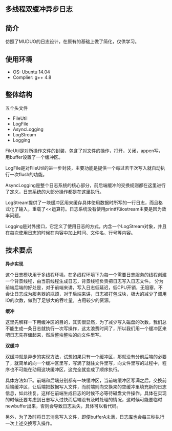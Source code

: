 **多线程双缓冲异步日志**
--
**简介**
--
仿照了MUDUO的日志设计，在原有的基础上做了简化，仅供学习。

**使用环境**
--

 - OS: Ubuntu 14.04
 - Complier: g++ 4.8
 
**整体结构**
--
五个头文件
 - FileUtil
 - LogFile
 - AsyncLogging
 - LogStream
 - Logging
 
FileUtil是对所操作文件的封装，包含了对文件的操作，打开，关闭，appen写，用buffer设置了一个缓冲区。

LogFile是对FileUtil的进一步封装，主要功能是提供一个每过若干次写入就自动执行一次flush的功能。

AsyncLogging是整个日志系统的核心部分，前后端缓冲的交换规则都在这里进行了定义，日志系统的大部分操作都是在这里执行。

LogStream提供了一块缓冲区用来缓存具体使用数据时所写的一行日志，而且格式化了输入，重载了<<运算符。日志系统没有使用printf和iostream主要是因为效率问题。

Logging是对外接口，它定义了使用日志的方式，内含一个LogStream对象，并且在每次使用日志的时候在内容中加上时间、文件名、行号等内容。


**技术要点**
---

 **异步实现**

这个日志模块用于多线程环境，在多线程环境下为每一个需要日志服务的线程创建一个背景线程，由当前线程生成日志，背景线程负责把日志写入日志文件。 分为前端后端的好处是，对于前端来讲，写入日志低延迟，低CPU开销，无阻塞，不会让日志成为服务器的瓶颈，对于后端来讲，日志被打包成块，极大的减少了调用IO的次数，做到了足够大的吞吐量，占用较少的资源。

**缓冲**

这里先解释一下用缓冲区的目的，其实很显然，为了减少写入磁盘的次数，我们总不能生成一条日志就执行一次写操作，这太浪费时间了，所以我们用一个缓冲区来吧日志先存储起来，然后整块整块的向文件里写。

**双缓冲**

双缓冲就是异步的实现方法，试想如果只有一个缓冲区，那就没有分前后端的必要了，就简单的向一个缓冲区里写，写满了就往文件里写，向文件里写的过程中，程序也不可能在动用这块缓冲区，这完全就变成了顺序执行。

具体方法如下。前端和后端分别都有一块缓冲区，当前端缓冲区写满之后，交换前后端缓冲区，让后端把数据写入文件，而前端则向交换来的空缓冲里填充新的日志信息，如此往复。这样在前端生成日志的时候不必等待磁盘文件操作。具体在实现的时候还要考虑到日志写入过快而后端没有及时处理的情况，这时候可能要临时newbuffer出来，否则会导致日志丢失，具体可以看代码。

另外，为了及时将日志消息写入文件，即便bufferA未满，日志库也会每三秒执行一次上述交换写入操作。
